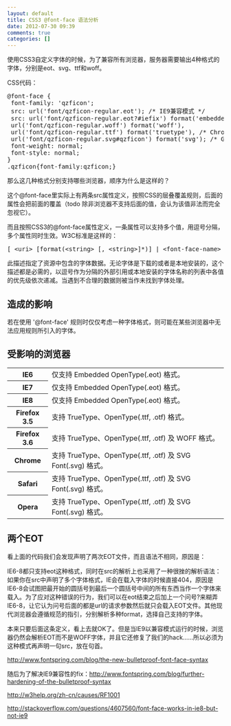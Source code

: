 ```yaml
---
layout: default
title: CSS3 @font-face 语法分析
date: 2012-07-30 09:39
comments: true
categories: []
---
```

使用CSS3自定义字体的时候，为了兼容所有浏览器，服务器需要输出4种格式的字体，分别是eot、svg、ttf和woff。

CSS代码：
<pre>@font-face {
 font-family: 'qzficon';
 src: url('font/qzficon-regular.eot'); /* IE9兼容模式 */
 src: url('font/qzficon-regular.eot?#iefix') format('embedded-opentype'), /* IE6-IE8 */
 url('font/qzficon-regular.woff') format('woff'),
 url('font/qzficon-regular.ttf') format('truetype'), /* Chrome,Firefox 3.5 and Safari */
 url('font/qzficon-regular.svg#qzficon') format('svg'); /* Google Chrome, Opera 9, and the iPhone. */
 font-weight: normal;
 font-style: normal;
}
.qzficon{font-family:qzficon;}</pre>
那么这几种格式分别支持哪些浏览器，顺序为什么是这样的？

这个@font-face里实际上有两条src属性定义，按照CSS的层叠覆盖规则，后面的属性会把前面的覆盖（todo 除非浏览器不支持后面的值，会认为该值非法而完全忽视它）。

而且按照CSS3的@font-face属性定义，一条属性可以支持多个值，用逗号分隔，多个属性同时生效。W3C标准是这样的：
<pre>[ &lt;uri&gt; [format(&lt;string&gt; [, &lt;string&gt;]*)] | &lt;font-face-name&gt; ] [, &lt;uri&gt; [format(&lt;string&gt; [, &lt;string&gt;]*)] | &lt;font-face-name&gt; ]*</pre>
此描述指定了资源中包含的字体数据。无论字体是下载的或者是本地安装的，这个描述都是必需的，以逗号作为分隔的外部引用或本地安装的字体名称的列表中各值的优先级依次递减。当遇到不合理的数据则被当作未找到字体处理。
<h2 id="influence">造成的影响</h2>
若在使用 '@font-face' 规则时仅仅考虑一种字体格式，则可能在某些浏览器中无法应用规则所引入的字体。
<h2 id="impacted_browsers">受影响的浏览器</h2>
<table>
<tbody>
<tr>
<th>IE6</th>
<td>仅支持 Embedded OpenType(.eot) 格式。</td>
</tr>
<tr>
<th>IE7</th>
<td>仅支持 Embedded OpenType(.eot) 格式。</td>
</tr>
<tr>
<th>IE8</th>
<td>仅支持 Embedded OpenType(.eot) 格式。</td>
</tr>
<tr>
<th>Firefox 3.5</th>
<td>支持 TrueType、OpenType(.ttf, .otf) 格式。</td>
</tr>
<tr>
<th>Firefox 3.6</th>
<td>支持 TrueType、OpenType(.ttf, .otf) 及 WOFF 格式。</td>
</tr>
<tr>
<th>Chrome</th>
<td>支持 TrueType、OpenType(.ttf, .otf) 及 SVG Font(.svg) 格式。</td>
</tr>
<tr>
<th>Safari</th>
<td>支持 TrueType、OpenType(.ttf, .otf) 及 SVG Font(.svg) 格式。</td>
</tr>
<tr>
<th>Opera</th>
<td>支持 TrueType、OpenType(.ttf, .otf) 及 SVG Font(.svg) 格式。</td>
</tr>
</tbody>
</table>
<h2>两个EOT</h2>
看上面的代码我们会发现声明了两次EOT文件，而且语法不相同，原因是：

IE6-8都只支持eot这种格式，同时在src的解析上也采用了一种很挫的解析语法：如果你在src中声明了多个字体格式，IE会在载入字体的时候直接404，原因是IE6-8会试图把最开始的圆括号到最后一个圆括号中间的所有东西当作一个字体来载入。为了应对这种错误的行为，我们可以在eot结束之后加上一个问号?来糊弄IE6-8，让它认为问号后面的都是url的请求参数然后就只会载入EOT文件。其他现代浏览器会遵循规范的指引，分别解析多种format，选择自己支持的字体。

本来只要后面这条定义，看上去就OK了。但是当IE9以兼容模式运行的时候，浏览器仍然会解析EOT而不是WOFF字体，并且它还修复了我们的hack……所以必须为这种模式再声明一句src，放在句首。

<a href="http://www.fontspring.com/blog/the-new-bulletproof-font-face-syntax">http://www.fontspring.com/blog/the-new-bulletproof-font-face-syntax</a>

随后为了解决IE9兼容性的fix：<a href="http://www.fontspring.com/blog/further-hardening-of-the-bulletproof-syntax">http://www.fontspring.com/blog/further-hardening-of-the-bulletproof-syntax</a>

<a href="http://w3help.org/zh-cn/causes/RF1001">http://w3help.org/zh-cn/causes/RF1001</a>

<a href="http://stackoverflow.com/questions/4607560/font-face-works-in-ie8-but-not-ie9">http://stackoverflow.com/questions/4607560/font-face-works-in-ie8-but-not-ie9</a>
